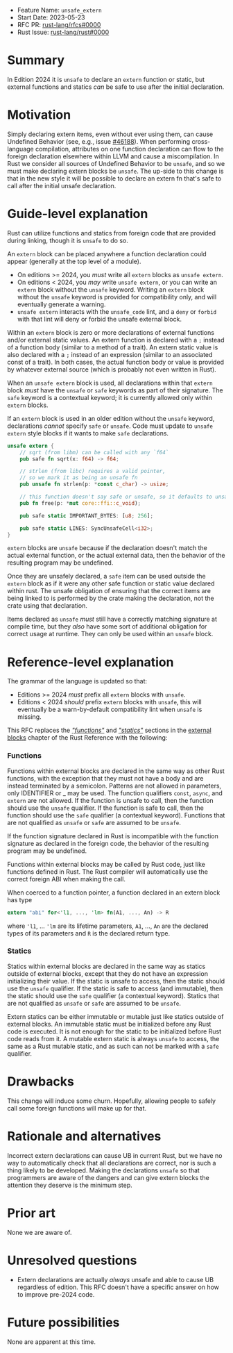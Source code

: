 - Feature Name: `unsafe_extern`
- Start Date: 2023-05-23
- RFC PR: [rust-lang/rfcs#0000](https://github.com/rust-lang/rfcs/pull/0000)
- Rust Issue: [rust-lang/rust#0000](https://github.com/rust-lang/rust/issues/0000)

# Summary
[summary]: #summary

In Edition 2024 it is `unsafe` to declare an `extern` function or static, but external functions and statics *can* be safe to use after the initial declaration.

# Motivation
[motivation]: #motivation

Simply declaring extern items, even without ever using them, can cause Undefined Behavior (see, e.g., issue [#46188][]).
When performing cross-language compilation, attributes on one function declaration can flow to the foreign declaration elsewhere within LLVM and cause a miscompilation.
In Rust we consider all sources of Undefined Behavior to be `unsafe`, and so we must make declaring extern blocks be `unsafe`.
The up-side to this change is that in the new style it will be possible to declare an extern fn that's safe to call after the initial unsafe declaration.

[#46188]: https://github.com/rust-lang/rust/issues/46188

# Guide-level explanation
[guide-level-explanation]: #guide-level-explanation

Rust can utilize functions and statics from foreign code that are provided during linking, though it is `unsafe` to do so.

An `extern` block can be placed anywhere a function declaration could appear (generally at the top level of a module).

* On editions >= 2024, you *must* write all `extern` blocks as `unsafe extern`.
* On editions < 2024, you *may* write `unsafe extern`, or you can write an `extern` block without the `unsafe` keyword. Writing an `extern` block without the `unsafe` keyword is provided for compatibility only, and will eventually generate a warning.
* `unsafe extern` interacts with the `unsafe_code` lint, and a `deny` or `forbid` with that lint will deny or forbid the unsafe external block.

Within an `extern` block is zero or more declarations of external functions and/or external static values.
An extern function is declared with a `;` instead of a function body (similar to a method of a trait).
An extern static value is also declared with a `;` instead of an expression (similar to an associated const of a trait).
In both cases, the actual function body or value is provided by whatever external source (which is probably not even written in Rust).

When an `unsafe extern` block is used, all declarations within that `extern` block *must* have the `unsafe` or `safe` keywords as part of their signature.
The `safe` keyword is a contextual keyword; it is currently allowed only within `extern` blocks.

If an `extern` block is used in an older edition without the `unsafe` keyword, declarations *cannot* specify `safe` or `unsafe`.
Code must update to `unsafe extern` style blocks if it wants to make `safe` declarations.

```rust
unsafe extern {
    // sqrt (from libm) can be called with any `f64`
    pub safe fn sqrt(x: f64) -> f64;

    // strlen (from libc) requires a valid pointer,
    // so we mark it as being an unsafe fn
    pub unsafe fn strlen(p: *const c_char) -> usize;

    // this function doesn't say safe or unsafe, so it defaults to unsafe
    pub fn free(p: *mut core::ffi::c_void);

    pub safe static IMPORTANT_BYTES: [u8; 256];

    pub safe static LINES: SyncUnsafeCell<i32>;
}
```

`extern` blocks are `unsafe` because if the declaration doesn't match the actual external function, or the actual external data, then the behavior of the resulting program may be undefined.

Once they are unsafely declared, a `safe` item can be used outside the `extern` block as if it were any other safe function or static value declared within rust.
The unsafe obligation of ensuring that the correct items are being linked to is performed by the crate making the declaration, not the crate using that declaration.

Items declared as `unsafe` *must* still have a correctly matching signature at compile time, but they *also* have some sort of additional obligation for correct usage at runtime.
They can only be used within an `unsafe` block.

# Reference-level explanation
[reference-level-explanation]: #reference-level-explanation

The grammar of the language is updated so that:

* Editions >= 2024 *must* prefix all `extern` blocks with `unsafe`.
* Editions < 2024 *should* prefix `extern` blocks with `unsafe`, this will eventually be a warn-by-default compatibility lint when `unsafe` is missing.

This RFC replaces the *["functions"][]* and *["statics"][]* sections in the [external blocks][] chapter of the Rust Reference with the following:

["functions"]: https://doc.rust-lang.org/nightly/reference/items/external-blocks.html#functions
["statics"]: https://doc.rust-lang.org/nightly/reference/items/external-blocks.html#statics
[external blocks]: https://doc.rust-lang.org/nightly/reference/items/external-blocks.html

### Functions
Functions within external blocks are declared in the same way as other Rust functions, with the exception that they must not have a body and are instead terminated by a semicolon. Patterns are not allowed in parameters, only IDENTIFIER or _ may be used. The function qualifiers `const`, `async`, and `extern` are not allowed. If the function is unsafe to call, then the function should use the `unsafe` qualifier. If the function is safe to call, then the function should use the `safe` qualifier (a contextual keyword). Functions that are not qualified as `unsafe` or `safe` are assumed to be `unsafe`.

If the function signature declared in Rust is incompatible with the function signature as declared in the foreign code, the behavior of the resulting program may be undefined.

Functions within external blocks may be called by Rust code, just like functions defined in Rust. The Rust compiler will automatically use the correct foreign ABI when making the call.

When coerced to a function pointer, a function declared in an extern block has type
```rust
extern "abi" for<'l1, ..., 'lm> fn(A1, ..., An) -> R
```
where `'l1`, ... `'lm` are its lifetime parameters, `A1`, ..., `An` are the declared types of its parameters and `R` is the declared return type.

### Statics
Statics within external blocks are declared in the same way as statics outside of external blocks, except that they do not have an expression initializing their value. If the static is unsafe to access, then the static should use the `unsafe` qualifier. If the static is safe to access (and immutable), then the static should use the `safe` qualifier (a contextual keyword). Statics that are not qualified as `unsafe` or `safe` are assumed to be `unsafe`.

Extern statics can be either immutable or mutable just like statics outside of external blocks. An immutable static must be initialized before any Rust code is executed. It is not enough for the static to be initialized before Rust code reads from it. A mutable extern static is always `unsafe` to access, the same as a Rust mutable static, and as such can not be marked with a `safe` qualifier.

# Drawbacks
[drawbacks]: #drawbacks

This change will induce some churn. Hopefully, allowing people to safely call some foreign functions will make up for that.

# Rationale and alternatives
[rationale-and-alternatives]: #rationale-and-alternatives

Incorrect extern declarations can cause UB in current Rust, but we have no way to automatically check that all declarations are correct, nor is such a thing likely to be developed. Making the declarations `unsafe` so that programmers are aware of the dangers and can give extern blocks the attention they deserve is the minimum step.

# Prior art
[prior-art]: #prior-art

None we are aware of.

# Unresolved questions
[unresolved-questions]: #unresolved-questions

* Extern declarations are actually *always* unsafe and able to cause UB regardless of edition. This RFC doesn't have a specific answer on how to improve pre-2024 code.

# Future possibilities
[future-possibilities]: #future-possibilities

None are apparent at this time.
